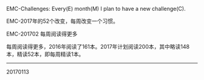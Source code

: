 EMC-Challenges: Every(E) month(M) I plan to have a new challenge(C).

EMC-2017年的52个改变，每周改变一个习惯。

EMC-201702 每周阅读得更多

每周阅读得更多，2016年阅读了161本。2017年计划阅读200本，其中略读148本，精读52本，即每周精读1本。

---------------
20170113
